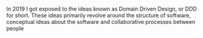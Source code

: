 In 2019 I got exposed to the ideas known as Domain Driven Design, or DDD for short. These ideas primarily revolve around the structure of software, conceptual ideas about the software and collaborative processes between people 